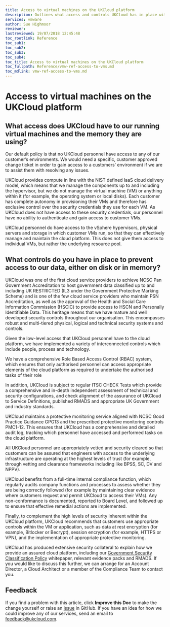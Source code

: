 ```yaml
---
title: Access to virtual machines on the UKCloud platform
description: Outlines what access and controls UKCloud has in place with regards to customer virtual machines.
services: vmware
author: Sue Highmoor
reviewer:
lastreviewed: 19/07/2018 12:45:48
toc_rootlink: Reference
toc_sub1: 
toc_sub2:
toc_sub3:
toc_sub4:
toc_title: Access to virtual machines on the UKCloud platform
toc_fullpath: Reference/vmw-ref-access-to-vms.md
toc_mdlink: vmw-ref-access-to-vms.md
---
```


# Access to virtual machines on the UKCloud platform

## What access does UKCloud have to our running virtual machines and the memory they are using?

Our default policy is that no UKCloud personnel have access to any of our customer’s environments. We would need a specific, customer approved change ticket in order to gain access to a customers’ environment if we are to assist them with resolving any issues.

UKCloud provides compute in line with the NIST defined IaaS cloud delivery model, which means that we manage the components up to and including the hypervisor, but we do not manage the virtual machine (VM) or anything within it (for example, the operating system or local disks). Each customer has complete autonomy in provisioning their VMs and therefore has exclusive control over the security credentials they use for each VM. As UKCloud does not have access to these security credentials, our personnel have no ability to authenticate and gain access to customer VMs.

UKCloud personnel do have access to the vSphere hypervisors, physical servers and storage in which customer VMs run, so that they can effectively manage and maintain the cloud platform. This does not give them access to individual VMs, but rather the underlying resource pool.

## What controls do you have in place to prevent access to our data, either on disk or in memory?

UKCloud was one of the first cloud service providers to achieve NCSC Pan Government Accreditation to host government data classified up to and including UK RESTRICTED (IL3 under the Government Protective Marking Scheme) and is one of the few cloud service providers who maintain PSN Accreditation, as well as the approval of the Health and Social Care Information Commission (HSCIC) to provide access to HSCN and Personally Identifiable Data. This heritage means that we have mature and well developed security controls throughout our organisation. This encompasses robust and multi-tiered physical, logical and technical security systems and controls.

Given the low-level access that UKCloud personnel have to the cloud platform, we have implemented a variety of interconnected controls which include people, process and technology.

We have a comprehensive Role Based Access Control (RBAC) system, which ensures that only authorised personnel can access appropriate elements of the cloud platform as required to undertake the authorised tasks of their role

In addition, UKCloud is subject to regular ITSC CHECK Tests which provide a comprehensive and in-depth independent assessment of technical and security configurations, and check alignment of the assurance of UKCloud to Service Definitions, published RMADS and appropriate UK Government and industry standards.

UKCloud maintains a protective monitoring service aligned with NCSC Good Practice Guidance GPG13 and the prescribed protective monitoring controls PMC1-12. This ensures that UKCloud has a comprehensive and detailed audit log, tracking which personnel have accessed and performed tasks on the cloud platform.

All UKCloud personnel are appropriately vetted and security cleared so that customers can be assured that engineers with access to the underlying infrastructure are operating at the highest levels of trust (for example, through vetting and clearance frameworks including like BPSS, SC, DV and NPPV).

UKCloud benefits from a full-time internal compliance function, which regularly audits company functions and processes to assess whether they are being correctly followed (for example by maintaining clear evidence where customers request and permit UKCloud to access their VMs). Any non-conformance is documented, reported to Board Level, and followed up to ensure that effective remedial actions are implemented.

Finally, to complement the high levels of security inherent within the UKCloud platform, UKCloud recommends that customers use appropriate controls within the VM or application, such as data at rest encryption (for example, Bitlocker or Becrypt), session encryption (for example, HTTPS or VPN), and the implementation of appropriate protective monitoring.

UKCloud has produced extensive security collateral to explain how we provide an assured cloud platform, including our [Government Security Classification Policy](https://ukcloud.com/wp-content/uploads/2016/08/UKCloud_WhitePaper_RGB_Digital_Government_Security_Classifications_policy.pdf) whitepaper, relevant evidence packs and RMADS. If you would like to discuss this further, we can arrange for an Account Director, a Cloud Architect or a member of the Compliance Team to contact you.

## Feedback

If you find a problem with this article, click **Improve this Doc** to make the change yourself or raise an [issue](https://github.com/UKCloud/documentation/issues) in GitHub. If you have an idea for how we could improve any of our services, send an email to <feedback@ukcloud.com>.
